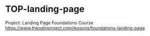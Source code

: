 # TOP-landing-page

Project: Landing Page
Foundations Course
https://www.theodinproject.com/lessons/foundations-landing-page
